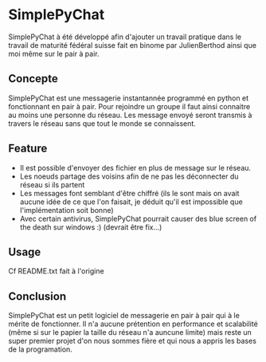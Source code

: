# SimplePyChat
SimplePyChat à été développé afin d'ajouter un travail pratique dans le travail de maturité fédéral suisse fait en binome par JulienBerthod ainsi que moi même sur le pair à pair.
## Concepte
SimplePyChat est une messagerie instantannée programmé en python et fonctionnant en pair à pair. Pour rejoindre un groupe il faut ainsi connaitre au moins une personne du réseau. Les message envoyé seront transmis à travers le réseau sans que tout le monde se connaissent.

## Feature
- Il est possible d'envoyer des fichier en plus de message sur le réseau.
- Les noeuds partage des voisins afin de ne pas les déconnecter du réseau si ils partent
- Les messages font semblant d'être chiffré (ils le sont mais on avait aucune idée de ce que l'on faisait, je déduit qu'il est impossible que l'implémentation soit bonne)
- Avec certain antivirus, SimplePyChat pourrait causer des blue screen of the death sur windows :) (devrait être fix...)

## Usage
Cf README.txt fait à l'origine

## Conclusion
SimplePyChat est un petit logiciel de messagerie en pair à pair qui à le mérite de fonctionner. Il n'a aucune prétention en performance et scalabilité (même si sur le papier la taille du réseau n'a auncune limite) mais reste un super premier projet d'on nous sommes fière et qui nous a appris les bases de la programation.